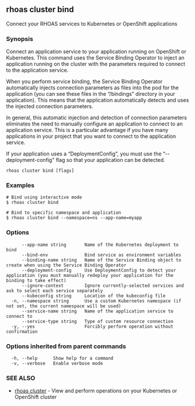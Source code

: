 ## rhoas cluster bind

Connect your RHOAS services to Kubernetes or OpenShift applications

### Synopsis

Connect an application service to your application running on OpenShift or Kubernetes. This command uses the Service Binding Operator to inject an application running on the cluster with the parameters required to connect to the application service.

When you perform service binding, the Service Binding Operator automatically injects connection parameters as files into the pod for the application (you can see these files in the “/bindings” directory in your application). This means that the application automatically detects and uses the injected connection parameters.

In general, this automatic injection and detection of connection parameters eliminates the need to manually configure an application to connect to an application service. This is a particular advantage if you have many applications in your project that you want to connect to the application service.

If your application uses a “DeploymentConfig”, you must use the “--deployment-config" flag so that your application can be detected.


```
rhoas cluster bind [flags]
```

### Examples

```
# Bind using interactive mode
$ rhoas cluster bind

# Bind to specific namespace and application
$ rhoas cluster bind --namespace=ns --app-name=myapp

```

### Options

```
      --app-name string       Name of the Kubernetes deployment to bind
      --bind-env              Bind service as environment variables
      --binding-name string   Name of the Service Binding object to create when using the Service Binding Operator
      --deployment-config     Use DeploymentConfig to detect your application (you must manually redeploy your application for the binding to take effect)
      --ignore-context        Ignore currently-selected services and ask to select each service separately
      --kubeconfig string     Location of the kubeconfig file
  -n, --namespace string      Use a custom Kubernetes namespace (if not set, the current namespace will be used)
      --service-name string   Name of the application service to connect to
      --service-type string   Type of custom resource connection
  -y, --yes                   Forcibly perform operation without confirmation
```

### Options inherited from parent commands

```
  -h, --help      Show help for a command
  -v, --verbose   Enable verbose mode
```

### SEE ALSO

* [rhoas cluster](rhoas_cluster.md)	 - View and perform operations on your Kubernetes or OpenShift cluster

